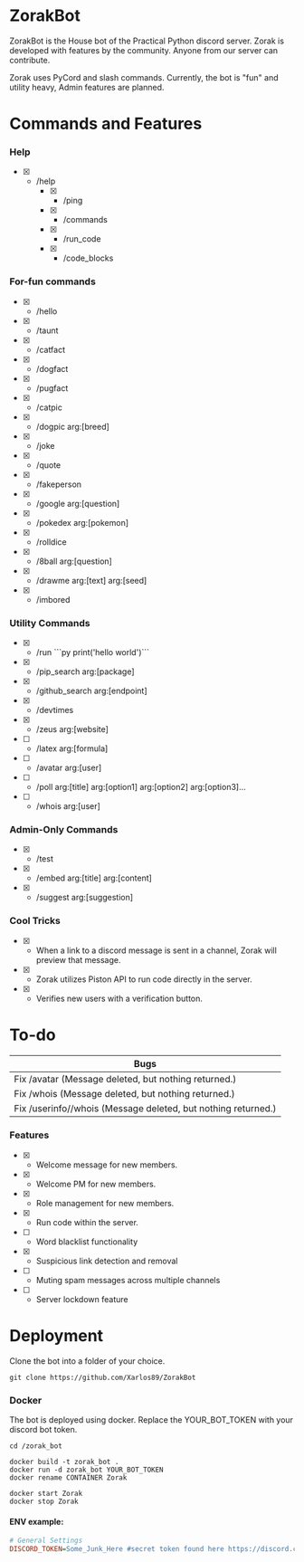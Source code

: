 
# ZorakBot
ZorakBot is the House bot of the Practical Python discord server. Zorak is developed with features by the community. Anyone from our server can contribute. 

Zorak uses PyCord and slash commands. 
Currently, the bot is "fun" and utility heavy, Admin features are planned. 

# Commands and Features
### Help
- [X] - /help
	- [X] - /ping
	- [X] - /commands
	- [X] - /run_code
	- [X] - /code_blocks

### For-fun commands
- [X] - /hello
- [X] - /taunt
- [X] - /catfact
- [X] - /dogfact
- [X] - /pugfact
- [X] - /catpic
- [X] - /dogpic arg:[breed]
- [X] - /joke
- [X] - /quote
- [X] - /fakeperson
- [X] - /google arg:[question]
- [X] - /pokedex arg:[pokemon]
- [X] - /rolldice
- [X] - /8ball arg:[question]
- [X] - /drawme arg:[text] arg:[seed]
- [X] - /imbored

### Utility Commands
- [X] - /run \`\`\`py print('hello world')\`\`\`
- [X] - /pip_search arg:[package]
- [X] - /github_search arg:[endpoint]
- [X] - /devtimes
- [X] - /zeus arg:[website]
- [ ] - /latex arg:[formula]
- [ ] - /avatar arg:[user]
- [ ] - /poll arg:[title] arg:[option1] arg:[option2] arg:[option3]...
- [ ] - /whois arg:[user]

### Admin-Only Commands
- [X] - /test
- [X] - /embed arg:[title] arg:[content]
- [X] - /suggest arg:[suggestion]

### Cool Tricks
- [X] - When a link to a discord message is sent in a channel, Zorak will preview that message.
- [X] - Zorak utilizes Piston API to run code directly in the server.
- [X] - Verifies new users with a verification button. 


# To-do
| Bugs |
|--|
| Fix /avatar (Message deleted, but nothing returned.) |
| Fix /whois (Message deleted, but nothing returned.) | 
| Fix /userinfo//whois (Message deleted, but nothing returned.) |



### Features
- [X] - Welcome message for new members.
- [X] - Welcome PM for new members.
- [X] - Role management for new members.
- [X] - Run code within the server.
- [ ] - Word blacklist functionality
- [X] - Suspicious link detection and removal
- [ ] - Muting spam messages across multiple channels
- [ ] - Server lockdown feature




# Deployment
Clone the bot into a folder of your choice. 

```
git clone https://github.com/Xarlos89/ZorakBot
```
### Docker
The bot is deployed using docker. Replace the YOUR_BOT_TOKEN with your discord bot token. 
```
cd /zorak_bot

docker build -t zorak_bot .
docker run -d zorak_bot YOUR_BOT_TOKEN
docker rename CONTAINER Zorak

docker start Zorak
docker stop Zorak
```

#### ENV example:

```ini
# General Settings
DISCORD_TOKEN=Some_Junk_Here #secret token found here https://discord.com/developers/applications
```